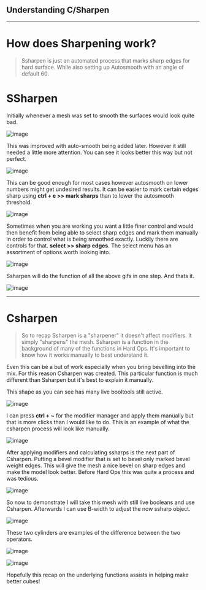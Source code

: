 ## Understanding C/Sharpen
_____
# How does Sharpening work?

> Ssharpen is just an automated process that marks sharp edges for hard surface.
While also setting up Autosmooth with an angle of default 60.

# SSharpen

Initially whenever a mesh was set to smooth the surfaces would look quite bad.

![image](img\basics1\bas_1.gif)

This was improved with auto-smooth being added later. However it still needed a
 little more attention. You can see it looks better this way but not perfect.

![image](img\basics1\bas_2.gif)

 This can be good enough for most cases however autosmooth on lower numbers might
 get undesired results. It can be easier to mark certain edges sharp using
 **ctrl + e >> mark sharps** than to lower the autosmooth threshold.

 ![image](img\basics1\bas_3.gif)

Sometimes when you are working you want a little finer control and would then benefit
from being able to select sharp edges and mark them manually in order to control what
is being smoothed exactly. Luckily there are controls for that. **select >> sharp edges**.
The select menu has an assortment of options worth looking into.

![image](img\basics1\bas_4.gif)

Ssharpen will do the function of all the above gifs in one step. And thats it.

![image](img\basics1\bas_5.gif)

____

# Csharpen

> So to recap Ssharpen is a "sharpener" it doesn't affect modifiers. It simply
"sharpens" the mesh. Ssharpen is a function in the background of many of the functions
in Hard Ops. It's important to know how it works manually to best understand it.

Even this can be a but of work especially when you bring bevelling into the mix.
For this reason Csharpen was created. This particular function is much different
than Ssharpen but it's best to explain it manually.

This shape as you can see has many live booltools still active.

![image](img\basics1\bas_6.gif)

I can press **ctrl + ~** for the modifier manager and apply them manually but
that is more clicks than I would like to do. This is an example of what the csharpen
process will look like manually.

![image](img\basics1\bas_7.gif)

After applying modifiers and calculating ssharps is the next part of Csharpen.
Putting a bevel modifier that is set to bevel only marked bevel weight edges.
This will give the mesh a nice bevel on sharp edges and make the model look better.
Before Hard Ops this was quite a process and was tedious.

![image](img\basics1\bas_8.gif)

So now to demonstrate I will take this mesh with still live booleans and use Csharpen.
Afterwards I can use B-width to adjust the now ssharp object.

![image](img\basics1\bas_9.gif)

These two cylinders are examples of the difference between the two operators.

![image](img\basics1\bas_10.gif)

![image](img\basics1\bas_11.png)

Hopefully this recap on the underlying functions assists in helping make better cubes! 
